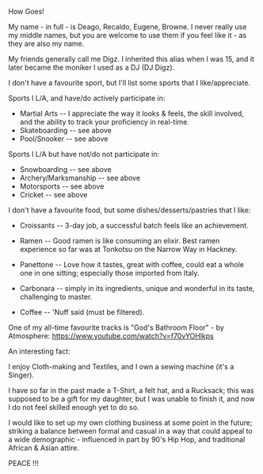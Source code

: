 How Goes!

My name - in full - is Deago, Recaldo, Eugene, Browne.
I never really use my middle names, but you are welcome to use them if you feel like it - as they are also my name.

My friends generally call me Digz.
I inherited this alias when I was 15, and it later became the moniker I used as a DJ (DJ Digz).

I don't have a favourite sport, but I'll list some sports that I like/appreciate.

Sports I L/A, and have/do actively participate in:

- Martial Arts -- I appreciate the way it looks & feels, the skill involved, and the ability to track your proficiency in real-time.
- Skateboarding -- see above
- Pool/Snooker -- see above

Sports I L/A but have not/do not participate in:

- Snowboarding -- see above
- Archery/Marksmanship -- see above
- Motorsports -- see above
- Cricket -- see above

I don't have a favourite food, but some dishes/desserts/pastries that I like:

- Croissants -- 3-day job, a successful batch feels like an achievement.

- Ramen -- Good ramen is like consuming an elixir. Best ramen experience so far was at Tonkotsu on the Narrow Way in Hackney.

- Panettone -- Love how it tastes, great with coffee, could eat a whole one in one sitting; especially those imported from Italy.

- Carbonara -- simply in its ingredients, unique and wonderful in its taste, challenging to master.

- Coffee -- 'Nuff said (must be filtered).

One of my all-time favourite tracks is "God's Bathroom Floor" - by Atmosphere: https://www.youtube.com/watch?v=f70vYOHlkps

An interesting fact:

I enjoy Cloth-making and Textiles, and I own a sewing machine (it's a Singer).

I have so far in the past made a T-Shirt, a felt hat, and a Rucksack; this was supposed to be a gift for my daughter, but I was unable to finish it, and now I do not feel skilled enough yet to do so.

I would like to set up my own clothing business at some point in the future; striking a balance between formal and casual in a way that could appeal to a wide demographic - influenced in part by 90's Hip Hop, and traditional African & Asian attire.

PEACE !!!


